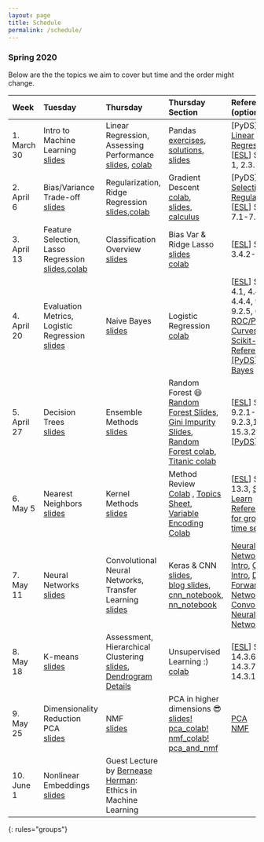 ```yaml
---
layout: page
title: Schedule
permalink: /schedule/
---
```



### Spring 2020

Below are the the topics we aim to cover but time and the order might change.


| Week          | Tuesday       | Thursday   | Thursday Section | References  (optional)| Assignment  |
|:--------------|:--------------------|:-------------------|:-------------------|:-------------|:------------
|1. March 30 |Intro to Machine Learning<br>[slides](https://canvas.uw.edu/courses/1371982/files/folder/Lectures/lec1?preview=63527606)| Linear Regression, Assessing Performance <br> [slides](https://canvas.uw.edu/courses/1371982/files/folder/Lectures/lec02?preview=63576180), [colab](https://colab.research.google.com/drive/1zHaXZnh35ab99puBpj8Gpik7GGo0Qh9M)| Pandas<br>[exercises](https://drive.google.com/a/uw.edu/file/d/1RCUHIos_-Rvk9wwj_G24rFmpQe3veC55/view?usp=sharing), [solutions](https://drive.google.com/a/uw.edu/file/d/1wXMMJQnaXvMr_1pnU23JD0NK8_LJ_TvW/view?usp=sharing), [slides](https://canvas.uw.edu/courses/1371982/files/folder/Labs/lab1?preview=63588246)| [PyDS] [Intro](https://jakevdp.github.io/PythonDataScienceHandbook/05.01-what-is-machine-learning.html), [Linear Regression](https://jakevdp.github.io/PythonDataScienceHandbook/05.06-linear-regression.html); [[ESL](https://web.stanford.edu/~hastie/Papers/ESLII.pdf)] Section 1, 2.3.1 |[HW0]({{base.url}}../homework#HW0) due April 8th|
|2. April 6| Bias/Variance Trade-off <br> [slides](https://canvas.uw.edu/courses/1371982/files/folder/Lectures/lec03)| Regularization, Ridge Regression<br>[slides](https://canvas.uw.edu/courses/1371982/files/folder/Lectures/lec04),[colab](https://colab.research.google.com/drive/1F1C-nhmiZISCFpNCVMIeSjclZo8DhA_6)|Gradient Descent<br>[colab](https://drive.google.com/a/uw.edu/file/d/1DMQjNNLQKxlXmlpVOVayRNIq-Wzcd0LK/view?usp=sharing),<br>[slides](https://canvas.uw.edu/courses/1371982/files/folder/Labs/lab2?preview=63815132),<br> [calculus](https://www.khanacademy.org/math/multivariable-calculus/applications-of-multivariable-derivatives/optimizing-multivariable-functions/a/maximums-minimums-and-saddle-points) |[PyDS] [Model Selection](https://jakevdp.github.io/PythonDataScienceHandbook/05.03-hyperparameters-and-model-validation.html), [Regularization](https://jakevdp.github.io/PythonDataScienceHandbook/05.06-linear-regression.html#Regularization); [[ESL](https://web.stanford.edu/~hastie/Papers/ESLII.pdf)] Section 7.1-7.4, 3.4.1 | [HW1]({{base.url}}../homework#HW1) due April 15th|
|3. April 13| Feature Selection, Lasso Regression <br> [slides](https://canvas.uw.edu/courses/1371982/files/folder/Lectures/lec05),[colab](https://colab.research.google.com/drive/1ok6Ze8Fqs2T4L1LVpbSHfn0e9cAppczb)| Classification Overview <br>[slides](https://canvas.uw.edu/courses/1371982/files/folder/Lectures/lec06)  | Bias Var & Ridge Lasso<br>[slides](https://drive.google.com/open?id=1sTyaU0nakDqTyNL_fb7tgnPecnCRstpF)<br> [colab](https://drive.google.com/open?id=1_a9NSS535Pa_S1umDpQffPKD64mcaNAm)|[[ESL](https://web.stanford.edu/~hastie/Papers/ESLII.pdf)]  Section 3.4.2-3.4.3 | [HW2]({{base.url}}../homework#HW2) due April 22th |
|4. April 20| Evaluation Metrics, Logistic Regression <br>[slides](https://canvas.uw.edu/courses/1371982/files/folder/Lectures/lec07)| Naive Bayes <br>[slides](https://canvas.uw.edu/courses/1371982/files/folder/Lectures/lec08)| Logistic Regression [colab](https://drive.google.com/a/uw.edu/file/d/1KPoOacrsV4OC08MOclw2UZywOjRlnQJF/view?usp=sharing) |[[ESL](https://web.stanford.edu/~hastie/Papers/ESLII.pdf)] Section 4.1, 4.4.1-4.4.4, 9.1.2, 9.2.5, 6.6.3, [ROC/PR Curves](https://www.biostat.wisc.edu/~page/rocpr.pdf), [Scikit-Learn Reference](https://scikit-learn.org/stable/auto_examples/model_selection/plot_precision_recall.html), [[PyDS] Naive Bayes](https://jakevdp.github.io/PythonDataScienceHandbook/05.05-naive-bayes.html)|[HW3]({{base.url}}../homework#HW3) due April 30th 
|5. April 27| Decision Trees <br> [slides](https://canvas.uw.edu/courses/1371982/files/folder/Lectures/lec09)| Ensemble Methods <br> [slides](https://canvas.uw.edu/courses/1371982/files/folder/Lectures/lec10)|Random Forest 😆 <br> [Random Forest Slides](https://drive.google.com/open?id=1sbTnRA-oo8qswMHAgGXnyGlgDiL7h0iJ), [Gini Impurity Slides](https://drive.google.com/open?id=1SUGhaBbx17GA2uL1ooBw9xCy8xDSmyFh), [Random Forest colab](https://drive.google.com/open?id=1kKvhzyjpiqa6zeir4I8rCMh2UBLbp8WO), [Titanic colab](https://drive.google.com/open?id=1-4BZ-kqdFHHIGxxFdw5geVfWFJynhScO) |[[ESL](https://web.stanford.edu/~hastie/Papers/ESLII.pdf)] Section 9.2.1-9.2.3,15.1-15.3.2, 10.1,[[PyDS](https://jakevdp.github.io/PythonDataScienceHandbook/05.08-random-forests.html)]| [HW4]({{base.url}}../homework#HW4) due May 7th|
|6. May 5| Nearest Neighbors <br> [slides](https://canvas.uw.edu/courses/1371982/files/folder/Lectures/lec11)|Kernel Methods <br>[slides](https://canvas.uw.edu/courses/1371982/files/folder/Lectures/lec12)| Method Review <br> [Colab](https://drive.google.com/open?id=1mDFWkJ7TCQMCjt2GlvX6bKYTGon2Lgts) , [Topics Sheet](https://drive.google.com/open?id=1XwCuoQ-jeI17Y74DtNczItzJ1-tbybwdP228Ob-KKpc), [Variable Encoding Colab](https://drive.google.com/open?id=1y_8Y0_hGS4IAPsTyjX3wJly8wd5e5Vzv) |[[ESL](https://web.stanford.edu/~hastie/Papers/ESLII.pdf)] Section 13.3,  [Scikit-Learn Reference](https://scikit-learn.org/stable/modules/neighbors.html), [CV for groups and time series](https://scikit-learn.org/stable/modules/cross_validation.html#cross-validation-iterators-for-grouped-data)|[HW5]({{base.url}}../homework#HW5) due May 14th
|7. May 11| Neural Networks <br> [slides](https://canvas.uw.edu/courses/1371982/files/folder/Lectures/lec13)| Convolutional Neural Networks, Transfer Learning <br> [slides](https://canvas.uw.edu/courses/1371982/files/folder/Lectures/lec14)| Keras & CNN <br> [slides](https://canvas.uw.edu/courses/1371982/files/folder/Labs/lab7?preview=65285241),<br> [blog slides](https://drive.google.com/open?id=1fj453u9iNKTR78dFvYqZJAByWsmQxLv1), <br> [cnn_notebook](https://drive.google.com/open?id=1iccoUX-HumXNxcCRXW-7msh3vZdwJ6_0),<br> [nn_notebook](https://drive.google.com/open?id=1WzM0eSogowR6bVqIrvE55wS4-OyRJ87F)|[Neural Networks Intro](https://cs231n.github.io/neural-networks-1/), [CNN Intro](https://cs231n.github.io/convolutional-networks/), [Deep Forward Networks](https://www.deeplearningbook.org/contents/mlp.html), [Convolutional Neural Networks](https://www.deeplearningbook.org/contents/convnets.html)| [HW6]({{base.url}}../homework#HW6) due May 21st|
|8. May 18| K-means <br> [slides](https://canvas.uw.edu/courses/1371982/files/folder/Lectures/lec15)| Assessment, Hierarchical Clustering <br> [slides](https://canvas.uw.edu/courses/1371982/files/folder/Lectures/lec16), [Dendrogram Details](https://colab.research.google.com/drive/1ofgw55PQart7PiPPULLSe_Rv5DqN-0PZ?usp=sharing)|Unsupervised Learning :) <br> [colab](https://drive.google.com/open?id=1Ol1jRWYce7WXNLky3Y7_n4wiCTv2llBf)|[[ESL](https://web.stanford.edu/~hastie/Papers/ESLII.pdf)] Section 14.3.6, 14.3.7, 14.3.12|[HW7]({{base.url}}../homework#HW7) due May 28th|
|9. May 25|Dimensionality Reduction <br> PCA <br> [slides](https://canvas.uw.edu/courses/1371982/files/folder/Lectures/lec17)| NMF <br> [slides](https://canvas.uw.edu/courses/1371982/files/folder/Lectures/lec18)| PCA in higher dimensions 😎 <br> [slides!](https://drive.google.com/open?id=19ylj6aFjBpgChkHW1nmN4_ocX0pb-tOy) <br> [pca_colab!](https://drive.google.com/open?id=1fq9LiW69QHJCpKwiQzX-xFBSmxWAmIYH) <br> [nmf_colab!](https://drive.google.com/open?id=1zi_M_0pMC_qA-4O6WXz61RPFR-vp4Ffe) <br> [pca_and_nmf](https://drive.google.com/open?id=1w824TlO-ZwSG4Jb-B9SlHJ6y53vdbEKL)|[PCA](https://towardsdatascience.com/a-one-stop-shop-for-principal-component-analysis-5582fb7e0a9c)<br>[NMF](https://blog.acolyer.org/2019/02/18/the-why-and-how-of-nonnegative-matrix-factorization/) |[HW8]({{base.url}}../homework#HW8) due June 4th
|10. June 1 |Nonlinear Embeddings <br> [slides](https://canvas.uw.edu/courses/1371982/files/folder/Lectures/lec18)| Guest Lecture by [Bernease Herman](https://www.berneaseherman.com/): Ethics in Machine Learning|

{: rules="groups"}

